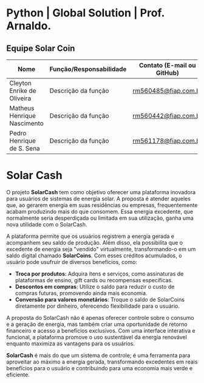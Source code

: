 # Python | Global Solution | Prof. Arnaldo.

## Equipe Solar Coin

| Nome                       | Função/Responsabilidade  | Contato (E-mail ou GitHub) |
|----------------------------|--------------------------|--------------------------- |
| Cleyton Enrike de Oliveira | Descrição da função      | rm560485@fiap.com.br       |
| Matheus Henrique Nascimento| Descrição da função      | rm560442@fiap.com.br       |
| Pedro Henrique de S. Sena  | Descrição da função      | rm561178@fiap.com.br       |


# Solar Cash

O projeto **SolarCash** tem como objetivo oferecer uma plataforma inovadora para usuários de sistemas de energia solar. A proposta é atender aqueles que, ao gerarem energia em suas residências ou empresas, frequentemente acabam produzindo mais do que consomem. Essa energia excedente, que normalmente seria desperdiçada ou limitada em sua utilização, ganha uma nova utilidade com o SolarCash.

A plataforma permite que os usuários registrem a energia gerada e acompanhem seu saldo de produção. Além disso, ela possibilita que o excedente de energia seja "vendido" virtualmente, transformando-o em um saldo digital chamado **SolarCoins**. Com esses créditos acumulados, o usuário pode usufruir de diversos benefícios, como:

- **Troca por produtos**: Adquira itens e serviços, como assinaturas de plataformas de ensino, gift cards ou recompensas específicas.  
- **Descontos em compras**: Utilize o saldo para reduzir o custo de compras futuras, promovendo ainda mais economia.  
- **Conversão para valores monetários**: Troque o saldo de SolarCoins diretamente por dinheiro, oferecendo flexibilidade para o usuário.  

A proposta do SolarCash não é apenas oferecer controle sobre o consumo e a geração de energia, mas também criar uma oportunidade de retorno financeiro e acesso a benefícios exclusivos. Com uma interface interativa e funcional, a plataforma promove o uso sustentável da energia renovável enquanto maximiza as vantagens para os usuários.

**SolarCash** é mais do que um sistema de controle; é uma ferramenta para aproveitar ao máximo a energia gerada, transformando excedentes em reais benefícios para o usuário e contribuindo para uma economia mais verde e eficiente.
